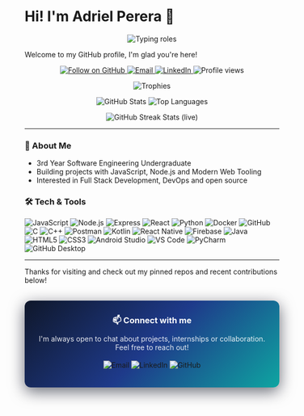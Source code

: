 # Hi! I'm Adriel Perera 🦦

<p align="center">
  <!-- Dynamic role/skills typing banner -->
  <img src="https://readme-typing-svg.herokuapp.com?font=Fira%20Code&size=28&pause=1000&color=10B981&width=700&height=45&lines=Full+Stack+Developer;Team+Lead;Agile+Practices;UI%2FUX" alt="Typing roles" />
</p>

Welcome to my GitHub profile, I'm glad you're here!

<p align="center">
  <!-- Social / contact badges -->
  <a href="https://github.com/adriel03-dp">
    <img src="https://img.shields.io/github/followers/adriel03-dp?label=Follow&style=social" alt="Follow on GitHub" />
  </a>
  <a href="mailto:adrielp2000@gmail.com">
    <img src="https://img.shields.io/badge/Email-adrielp2000@gmail.com-blue?style=flat-square&logo=gmail" alt="Email" />
  </a>
  <a href="https://www.linkedin.com/in/adriel-perera">
    <img src="https://img.shields.io/badge/LinkedIn-Adriel%20Perera-0A66C2?style=flat-square&logo=linkedin" alt="LinkedIn" />
  </a>

  <!-- Profile views badge -->
  <img src="https://komarev.com/ghpvc/?username=adriel03-dp&label=Profile%20views&color=0e75b6&style=flat-square" alt="Profile views" />
</p>

<p align="center">
  <!-- Profile trophy -->
  <img src="https://github-profile-trophy.vercel.app/?username=adriel03-dp&theme=onedark" alt="Trophies" />
</p>

<p align="center">
  <!-- GitHub stats + top languages -->
  <img src="https://github-readme-stats.vercel.app/api?username=adriel03-dp&show_icons=true&count_private=true&theme=onedark" alt="GitHub Stats" />
  <img src="https://github-readme-stats.vercel.app/api/top-langs/?username=adriel03-dp&hide=Jupyter%20Notebook&layout=compact&langs_count=10&theme=onedark" alt="Top Languages" />
</p>

<p align="center">
  <!-- Streak stats: use a more reliable mirror as the primary live badge, and show a repo-hosted cached fallback below.
       After you add the included workflow, the cached image will be available at:
       https://raw.githubusercontent.com/adriel03-dp/adriel03-dp/main/assets/streak.png -->
  <!-- Live external badge (mirror) -->
  <img src="https://streak-stats.demolab.com?user=adriel03-dp&theme=dark" alt="GitHub Streak Stats (live)" />

  <br/>

  
</p>

---

### 🚀 About Me
- 3rd Year Software Engineering Undergraduate
- Building projects with JavaScript, Node.js and Modern Web Tooling
- Interested in Full Stack Development, DevOps and open source

### 🛠️ Tech & Tools
<p>
  <img src="https://img.shields.io/badge/JavaScript-F7DF1E?style=for-the-badge&logo=javascript&logoColor=black" alt="JavaScript" />
  <img src="https://img.shields.io/badge/Node.js-339933?style=for-the-badge&logo=node.js&logoColor=white" alt="Node.js" />
  <img src="https://img.shields.io/badge/Express-000000?style=for-the-badge&logo=express&logoColor=white" alt="Express" />
  <img src="https://img.shields.io/badge/React-61DAFB?style=for-the-badge&logo=react&logoColor=black" alt="React" />
  <img src="https://img.shields.io/badge/Python-3776AB?style=for-the-badge&logo=python&logoColor=white" alt="Python" />
  <img src="https://img.shields.io/badge/Docker-0db7ed?style=for-the-badge&logo=docker&logoColor=white" alt="Docker" />
  <img src="https://img.shields.io/badge/GitHub-GitHub-181717?style=for-the-badge&logo=github&logoColor=white" alt="GitHub" />
 
  <img src="https://img.shields.io/badge/C-00599C?style=for-the-badge&logo=c&logoColor=white" alt="C" />
  <img src="https://img.shields.io/badge/C++-00599C?style=for-the-badge&logo=cplusplus&logoColor=white" alt="C++" />
  <img src="https://img.shields.io/badge/Postman-FF6C37?style=for-the-badge&logo=postman&logoColor=white" alt="Postman" />
  <img src="https://img.shields.io/badge/Kotlin-0095D5?style=for-the-badge&logo=kotlin&logoColor=white" alt="Kotlin" />
  <img src="https://img.shields.io/badge/React%20Native-61DAFB?style=for-the-badge&logo=react&logoColor=black" alt="React Native" />
  <img src="https://img.shields.io/badge/Firebase-FFCA28?style=for-the-badge&logo=firebase&logoColor=black" alt="Firebase" />
  <img src="https://img.shields.io/badge/Java-007396?style=for-the-badge&logo=java&logoColor=white" alt="Java" />
  <img src="https://img.shields.io/badge/HTML5-E34F26?style=for-the-badge&logo=html5&logoColor=white" alt="HTML5" />
  <img src="https://img.shields.io/badge/CSS3-1572B6?style=for-the-badge&logo=css3&logoColor=white" alt="CSS3" />

  <!-- Editor / IDE / Desktop badges added per request -->
  <img src="https://img.shields.io/badge/Android%20Studio-3DDC84?style=for-the-badge&logo=android&logoColor=white" alt="Android Studio" />
  <img src="https://img.shields.io/badge/VS%20Code-007ACC?style=for-the-badge&logo=visual-studio-code&logoColor=white" alt="VS Code" />
  <img src="https://img.shields.io/badge/PyCharm-000000?style=for-the-badge&logo=pycharm&logoColor=white" alt="PyCharm" />
  <img src="https://img.shields.io/badge/GitHub%20Desktop-24292F?style=for-the-badge&logo=github&logoColor=white" alt="GitHub Desktop" />
</p>

---

Thanks for visiting and check out my pinned repos and recent contributions below!

<!-- Footer / Connect section with visual background -->
<div align="center" style="margin-top: 32px;">
  <div style="width: 100%; max-width: 900px; border-radius: 12px; overflow: hidden; box-shadow: 0 8px 30px rgba(2,6,23,0.6);">
    <!-- Gradient background -->
    <div style="background: linear-gradient(135deg,#0f172a 0%,#1e3a8a 50%,#0ea5a1 100%); padding: 28px;">
      <h3 style="color: #fff; margin: 0 0 12px 0;">📫 Connect with me</h3>
      <p style="color: rgba(255,255,255,0.9); margin: 0 0 18px 0;">
        I'm always open to chat about projects, internships or collaboration. Feel free to reach out!
      </p>

  <p style="margin: 8px 0;">
        <a href="mailto:adrielp2000@gmail.com" style="text-decoration: none;">
          <img src="https://img.shields.io/badge/Email-adrielp2000@gmail.com-7b92b2?style=for-the-badge&logo=gmail&logoColor=white" alt="Email" />
        </a>
        <a href="https://www.linkedin.com/in/adriel-perera" style="text-decoration: none;">
          <img src="https://img.shields.io/badge/LinkedIn-Adriel%20Perera-0A66C2?style=for-the-badge&logo=linkedin&logoColor=white" alt="LinkedIn" />
        </a>
        <a href="https://github.com/adriel03-dp" style="text-decoration: none;">
          <img src="https://img.shields.io/badge/GitHub-adriel03--dp-181717?style=for-the-badge&logo=github&logoColor=white" alt="GitHub" />
        </a>
      </p>
    </div>
  </div>
</div>
